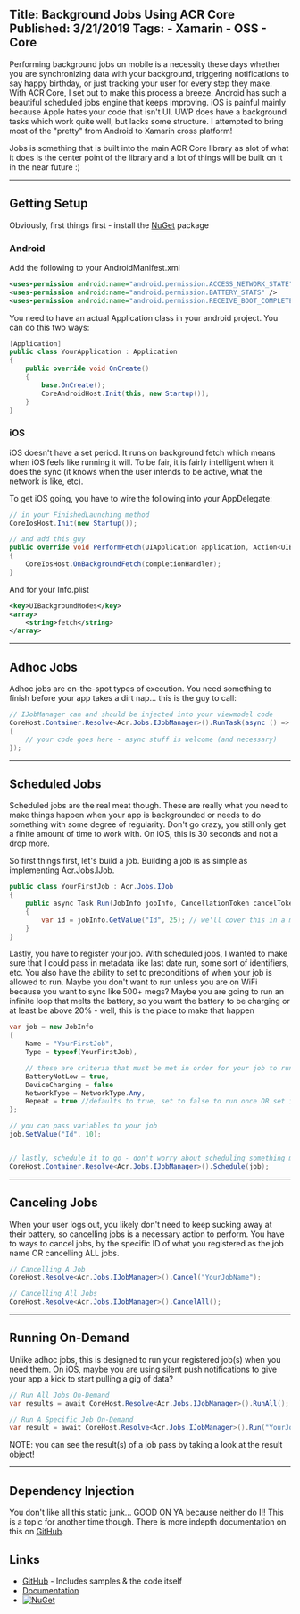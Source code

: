 Title: Background Jobs Using ACR Core
Published: 3/21/2019
Tags:
    - Xamarin
    - OSS
    - Core
---

Performing background jobs on mobile is a necessity these days whether you are synchronizing data with your background, triggering notifications to say happy birthday, or just tracking your user for every step they make.  With ACR Core, I set out to make this process a breeze.  Android has such a beautiful scheduled jobs engine that keeps improving.  iOS is painful mainly because Apple hates your code that isn't UI.  UWP does have a background tasks which work quite well, but lacks some structure.  I attempted to bring most of the "pretty" from Android to Xamarin cross platform! 

Jobs is something that is built into the main ACR Core library as alot of what it does is the center point of the library and a lot of things will be built on it in the near future :)

---
## Getting Setup

Obviously, first things first - install the [NuGet](https://www.nuget.org/packages/ACR.Core/) package 

### Android
Add the following to your AndroidManifest.xml

```xml
<uses-permission android:name="android.permission.ACCESS_NETWORK_STATE" />
<uses-permission android:name="android.permission.BATTERY_STATS" />	
<uses-permission android:name="android.permission.RECEIVE_BOOT_COMPLETED" />
```

You need to have an actual Application class in your android project.  You can do this two ways:
```csharp
[Application]
public class YourApplication : Application
{
    public override void OnCreate()
    {
        base.OnCreate();
        CoreAndroidHost.Init(this, new Startup());
    }
}

```

### iOS
iOS doesn't have a set period.  It runs on background fetch which means when iOS feels like running it will.  To be fair, it is fairly intelligent when it does the sync (it knows when the user intends to be active, what the network is like, etc).  

To get iOS going, you have to wire the following into your AppDelegate:

```csharp
// in your FinishedLaunching method
CoreIosHost.Init(new Startup());

// and add this guy
public override void PerformFetch(UIApplication application, Action<UIBackgroundFetchResult> completionHandler)
{
    CoreIosHost.OnBackgroundFetch(completionHandler);
}
```

And for your Info.plist
```xml
<key>UIBackgroundModes</key>
<array>
	<string>fetch</string>
</array>
```

---
## Adhoc Jobs
Adhoc jobs are on-the-spot types of execution.  You need something to finish before your app takes a dirt nap... this is the guy to call:

```csharp
// IJobManager can and should be injected into your viewmodel code
CoreHost.Container.Resolve<Acr.Jobs.IJobManager>().RunTask(async () => 
{
    // your code goes here - async stuff is welcome (and necessary)
});
```

---
## Scheduled Jobs
Scheduled jobs are the real meat though.  These are really what you need to make things happen when your app is backgrounded or needs to do something with some degree of regularity.  Don't go crazy, you still only get a finite amount of time to work with.  On iOS, this is 30 seconds and not a drop more.


So first things first, let's build a job.  Building a job is as simple as implementing Acr.Jobs.IJob.
```csharp
public class YourFirstJob : Acr.Jobs.IJob
{
    public async Task Run(JobInfo jobInfo, CancellationToken cancelToken)
    {
        var id = jobInfo.GetValue("Id", 25); // we'll cover this in a minute
    }
}

```


Lastly, you have to register your job.  With scheduled jobs, I wanted to make sure that I could pass in metadata like last date run, some sort of identifiers, etc.  You also have the ability to set to preconditions of when your job is allowed to run.  Maybe you don't want to run unless you are on WiFi because you want to sync like 500+ megs?  Maybe you are going to run an infinite loop that melts the battery, so you want the battery to be charging or at least be above 20% - well, this is the place to make that happen

```csharp
var job = new JobInfo
{
    Name = "YourFirstJob",
    Type = typeof(YourFirstJob),

    // these are criteria that must be met in order for your job to run
    BatteryNotLow = true,
    DeviceCharging = false
    NetworkType = NetworkType.Any,
    Repeat = true //defaults to true, set to false to run once OR set it inside a job to cancel further execution
};

// you can pass variables to your job
job.SetValue("Id", 10);


// lastly, schedule it to go - don't worry about scheduling something more than once, we just update if your job name matches an existing one
CoreHost.Container.Resolve<Acr.Jobs.IJobManager>().Schedule(job);
```

---
## Canceling Jobs
When your user logs out, you likely don't need to keep sucking away at their battery, so cancelling jobs is a necessary action to perform.  You have to ways to cancel jobs, by the specific ID of what you registered as the job name OR cancelling ALL jobs.  

```csharp
// Cancelling A Job
CoreHost.Resolve<Acr.Jobs.IJobManager>().Cancel("YourJobName");

// Cancelling All Jobs
CoreHost.Resolve<Acr.Jobs.IJobManager>().CancelAll();
```

---
## Running On-Demand
Unlike adhoc jobs, this is designed to run your registered job(s) when you need them.  On iOS, maybe you are using silent push notifications to give your app a kick to start pulling a gig of data?

```csharp
// Run All Jobs On-Demand
var results = await CoreHost.Resolve<Acr.Jobs.IJobManager>().RunAll();

// Run A Specific Job On-Demand
var result = await CoreHost.Resolve<Acr.Jobs.IJobManager>().Run("YourJobName");
```
NOTE: you can see the result(s) of a job pass by taking a look at the result object!

---
## Dependency Injection
You don't like all this static junk... GOOD ON YA because neither do I!!  This is a topic for another time though.  There is more indepth documentation on this on [GitHub](https://github.com/aritchie/core).

## Links
* [GitHub](https://github.com/aritchie/core) - Includes samples & the code itself
* [Documentation](/docs)
* [![NuGet](https://img.shields.io/nuget/v/Acr.Core.svg?maxAge=2592000)](https://www.nuget.org/packages/Acr.Core/)